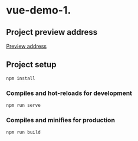 <!--
 * @Author: Amero
 * @Date: 2022-01-11 21:30:34
 * @LastEditors: Amero
 * @LastEditTime: 2022-02-24 03:16:14
 * @FilePath: \vue-demo-1\README.md
-->
# vue-demo-1.

## Project preview address

 [Preview address](http://123.57.7.40:5057)


## Project setup
```
npm install
```

### Compiles and hot-reloads for development
```
npm run serve
```

### Compiles and minifies for production
```
npm run build
```

